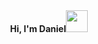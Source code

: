 <div align="center">
<hl align="center"><b>Hi, I'm Daniel</b><img src="https://media.giphy.com/media/hvRJCLFzcasrR4ia7z/giphy.gif" width="35"></h1>

<!--
**Dantitan1976/Dantitan1976** is a ✨ _special_ ✨ repository because its `README.md` (this file) appears on your GitHub profile.

Here are some ideas to get you started:

- 🔭 I’m currently working on ...
- 🌱 I’m currently learning ...
- 👯 I’m looking to collaborate on ...
- 🤔 I’m looking for help with ...
- 💬 Ask me about ...
- 📫 How to reach me: ...
- 😄 Pronouns: ...
- ⚡ Fun fact: ...
-->
